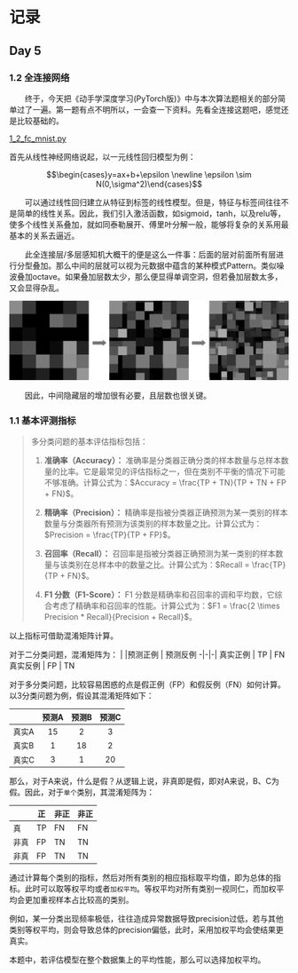 # 记录

## Day 5
### 1.2 全连接网络
&emsp;&emsp;终于，今天把《动手学深度学习(PyTorch版)》中与本次算法题相关的部分简单过了一遍。第一题有点不明所以，一会查一下资料。先看全连接这题吧，感觉还是比较基础的。

[1_2_fc_mnist.py](./1_2_fc_mnist.py)

首先从线性神经网络说起，以一元线性回归模型为例：

$$\begin{cases}y=ax+b+\epsilon \newline \epsilon \sim N(0,\sigma^2)\end{cases}$$

&emsp;&emsp;可以通过线性回归建立从特征到标签的线性模型。但是，特征与标签间往往不是简单的线性关系。因此，我们引入激活函数，如sigmoid，tanh，以及relu等，使多个线性关系叠加，就如同泰勒展开、傅里叶分解一般，能够将复杂的关系用最基本的关系去逼近。

&emsp;&emsp;此全连接层/多层感知机大概干的便是这么一件事：后面的层对前面所有层进行分型叠加。那么中间的层就可以视为元数据中蕴含的某种模式Pattern。类似噪波叠加octave。如果叠加层数太少，那么便显得单调空洞，但若叠加层数太多，又会显得杂乱。

![](./img/octave.png)

&emsp;&emsp;因此，中间隐藏层的增加很有必要，且层数也很关键。

### 1.1 基本评测指标

> 多分类问题的基本评估指标包括：
> 
> 1. **准确率（Accuracy）：** 准确率是分类器正确分类的样本数量与总样本数量的比率。它是最常见的评估指标之一，但在类别不平衡的情况下可能不够准确。计算公式为：$Accuracy = \frac{TP + TN}{TP + TN + FP + FN}$。
> 
> 2. **精确率（Precision）：** 精确率是指被分类器正确预测为某一类别的样本数量与分类器所有预测为该类别的样本数量之比。计算公式为：$Precision = \frac{TP}{TP + FP}$。
> 
> 3. **召回率（Recall）：** 召回率是指被分类器正确预测为某一类别的样本数量与该类别在总样本中的数量之比。计算公式为：$Recall = \frac{TP}{TP + FN}$。
> 
> 4. **F1 分数（F1-Score）：** F1 分数是精确率和召回率的调和平均数，它综合考虑了精确率和召回率的性能。计算公式为：$F1 = \frac{2 \times Precision * Recall}{Precision + Recall}$。
> 

以上指标可借助混淆矩阵计算。

对于二分类问题，混淆矩阵为：
|          |预测正例 | 预测反例
-|-|-|
真实正例  | TP    |   FN
真实反例  | FP    |    TN

对于多分类问题，比较容易困惑的点是假正例（FP）和假反例（FN）如何计算。以3分类问题为例，假设其混淆矩阵如下：

|   |  预测A  |  预测B  |  预测C  |
-|:--:|:--:|:--:|
真实A   |  15 |  2  |  3  |
真实B   |  1  |  18 |  2  |
真实C   |  3  |  1  |  20 |

那么，对于A来说，什么是假？从逻辑上说，非真即是假，即对A来说，B、C为假。因此，对于`单个`类别，其混淆矩阵为：

|     |正     | 非正 | 非正 
-|-      |-     |-     
真    | TP    |   FN |   FN 
非真  | FP    |    TN|    TN
非真  | FP    |    TN|    TN

通过计算每个类别的指标，然后对所有类别的相应指标取平均值，即为总体的指标。此时可以取等权平均或者`加权平均`。等权平均对所有类别一视同仁，而加权平均会更加重视样本占比较高的类别。

例如，某一分类出现频率极低，往往造成异常数据导致precision过低，若与其他类别等权平均，则会导致总体的precision偏低，此时，采用加权平均会使结果更真实。

本题中，若评估模型在整个数据集上的平均性能，那么可以选择加权平均。
